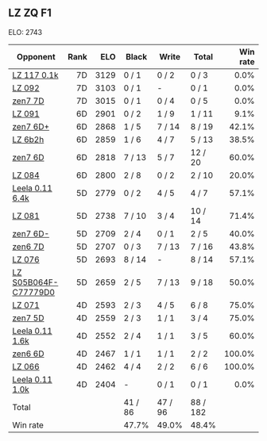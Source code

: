 ## LZ ZQ F1 ##

ELO: 2743

Opponent | Rank | ELO | Black | Write | Total | Win rate
---------|-----:|----:|-------|-------|-------|-------:
[LZ 117 0.1k](LZ%20117%200.1k.md) | 7D | 3129 | 0 / 1 | 0 / 2 | 0 / 3 | 0.0%
[LZ 092](LZ%20092.md) | 7D | 3103 | 0 / 1 | - | 0 / 1 | 0.0%
[zen7 7D](zen7%207D.md) | 7D | 3015 | 0 / 1 | 0 / 4 | 0 / 5 | 0.0%
[LZ 091](LZ%20091.md) | 6D | 2901 | 0 / 2 | 1 / 9 | 1 / 11 | 9.1%
[zen7 6D+](zen7%206D+.md) | 6D | 2868 | 1 / 5 | 7 / 14 | 8 / 19 | 42.1%
[LZ 6b2h](LZ%206b2h.md) | 6D | 2859 | 1 / 6 | 4 / 7 | 5 / 13 | 38.5%
[zen7 6D](zen7%206D.md) | 6D | 2818 | 7 / 13 | 5 / 7 | 12 / 20 | 60.0%
[LZ 084](LZ%20084.md) | 6D | 2800 | 2 / 8 | 0 / 2 | 2 / 10 | 20.0%
[Leela 0.11 6.4k](Leela%200.11%206.4k.md) | 5D | 2779 | 0 / 2 | 4 / 5 | 4 / 7 | 57.1%
[LZ 081](LZ%20081.md) | 5D | 2738 | 7 / 10 | 3 / 4 | 10 / 14 | 71.4%
[zen7 6D-](zen7%206D-.md) | 5D | 2709 | 2 / 4 | 0 / 1 | 2 / 5 | 40.0%
[zen6 7D](zen6%207D.md) | 5D | 2707 | 0 / 3 | 7 / 13 | 7 / 16 | 43.8%
[LZ 076](LZ%20076.md) | 5D | 2693 | 8 / 14 | - | 8 / 14 | 57.1%
[LZ S05B064F-C77779D0](LZ%20S05B064F-C77779D0.md) | 5D | 2659 | 2 / 5 | 7 / 13 | 9 / 18 | 50.0%
[LZ 071](LZ%20071.md) | 4D | 2593 | 2 / 3 | 4 / 5 | 6 / 8 | 75.0%
[zen7 5D](zen7%205D.md) | 4D | 2559 | 2 / 3 | 1 / 1 | 3 / 4 | 75.0%
[Leela 0.11 1.6k](Leela%200.11%201.6k.md) | 4D | 2552 | 2 / 4 | 1 / 1 | 3 / 5 | 60.0%
[zen6 6D](zen6%206D.md) | 4D | 2467 | 1 / 1 | 1 / 1 | 2 / 2 | 100.0%
[LZ 066](LZ%20066.md) | 4D | 2462 | 4 / 4 | 2 / 2 | 6 / 6 | 100.0%
[Leela 0.11 1.0k](Leela%200.11%201.0k.md) | 4D | 2404 | - | 0 / 1 | 0 / 1 | 0.0%
Total | | | 41 / 86 | 47 / 96 | 88 / 182 | 
Win rate| | | 47.7% | 49.0% | 48.4% | 
